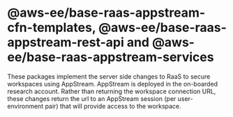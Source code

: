 # @aws-ee/base-raas-appstream-cfn-templates, @aws-ee/base-raas-appstream-rest-api and @aws-ee/base-raas-appstream-services

These packages implement the server side changes to RaaS to secure workspaces using AppStream. AppStream is deployed in the on-boarded research account. Rather than returning the workspace connection URL, these changes return the url to an AppStream session (per user-environment pair) that will provide access to the workspace.
